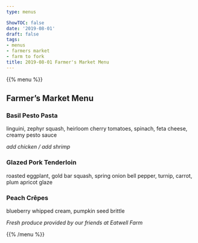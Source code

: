 ```yaml
---
type: menus

ShowTOC: false
date: '2019-08-01'
draft: false
tags:
- menus
- farmers market
- farm to fork
title: 2019-08-01 Farmer's Market Menu
---
```


{{% menu %}}

## Farmer’s Market Menu

### Basil Pesto Pasta

linguini, zephyr squash, heirloom cherry tomatoes,
spinach, feta cheese, creamy pesto sauce

*add chicken / add shrimp*

### Glazed Pork Tenderloin

roasted eggplant, gold bar squash, spring onion
bell pepper, turnip, carrot, plum apricot glaze

### Peach Crêpes

blueberry whipped cream, pumpkin seed brittle


*Fresh produce provided by our friends at Eatwell Farm*

{{% /menu %}}
